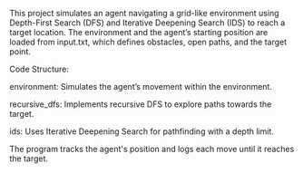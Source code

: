 This project simulates an agent navigating a grid-like environment using Depth-First Search (DFS) and Iterative Deepening Search (IDS) to reach a target location. The environment and the agent’s starting position are loaded from input.txt, which defines obstacles, open paths, and the target point.

Code Structure:

environment: Simulates the agent’s movement within the environment.

recursive_dfs: Implements recursive DFS to explore paths towards the target.

ids: Uses Iterative Deepening Search for pathfinding with a depth limit.

The program tracks the agent's position and logs each move until it reaches the target.
